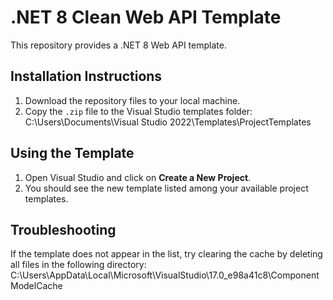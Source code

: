# .NET 8 Clean Web API Template

This repository provides a .NET 8 Web API template.

## Installation Instructions

1. Download the repository files to your local machine.
2. Copy the `.zip` file to the Visual Studio templates folder:
C:\Users<username>\Documents\Visual Studio 2022\Templates\ProjectTemplates

## Using the Template

1. Open Visual Studio and click on **Create a New Project**.
2. You should see the new template listed among your available project templates.

## Troubleshooting

If the template does not appear in the list, try clearing the cache by deleting all files in the following directory:
C:\Users<username>\AppData\Local\Microsoft\VisualStudio\17.0_e98a41c8\ComponentModelCache
